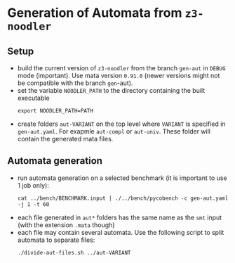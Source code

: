 # Generation of Automata from `z3-noodler`

## Setup

* build the current version of `z3-noodler` from the branch `gen-aut` in `DEBUG` mode (important). Use mata version `0.91.0` (newer versions might not be compatible with the branch `gen`-aut).
* set the variable `NOODLER_PATH` to the directory containing the built executable
    ```
    export NOODLER_PATH=PATH
    ```
* create folders `aut-VARIANT` on the top level where `VARIANT` is specified in `gen-aut.yaml`. For exapmle `aut-compl` or `aut-univ`. These folder will contain the generated mata files.

## Automata generation

* run automata generation on a selected benchmark (it is important to use 1 job only):
    ```
    cat ../bench/BENCHMARK.input | ./../bench/pycobench -c gen-aut.yaml -j 1 -t 60
    ```
* each file generated in `aut*` folders has the same name as the `smt` input (with the extension `.mata` though)
* each file may contain several automata. Use the following script to split automata to separate files:
    ```
    ./divide-aut-files.sh ../aut-VARIANT
    ```